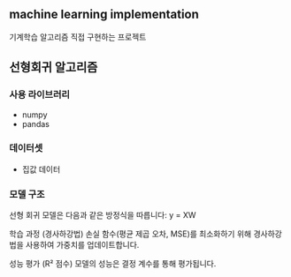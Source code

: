 ## machine learning implementation
기계학습 알고리즘 직접 구현하는 프로젝트

## 선형회귀 알고리즘
### 사용 라이브러리
- numpy
- pandas

### 데이터셋
- 집값 데이터

### 모델 구조
선형 회귀 모델은 다음과 같은 방정식을 따릅니다:
y = XW

학습 과정 (경사하강법)
손실 함수(평균 제곱 오차, MSE)를 최소화하기 위해 경사하강법을 사용하여 가중치를 업데이트합니다.

성능 평가 (R² 점수)
모델의 성능은 결정 계수를 통해 평가됩니다.

